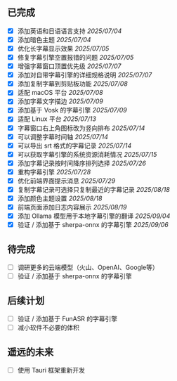 ## 已完成

- [x] 添加英语和日语语言支持 *2025/07/04*
- [x] 添加暗色主题 *2025/07/04*
- [x] 优化长字幕显示效果 *2025/07/05*
- [x] 修复字幕引擎空置报错的问题 *2025/07/05*
- [x] 增强字幕窗口顶置优先级 *2025/07/07*
- [x] 添加对自带字幕引擎的详细规格说明 *2025/07/07*
- [x] 添加复制字幕到剪贴板功能 *2025/07/08*
- [x] 适配 macOS 平台 *2025/07/08*
- [x] 添加字幕文字描边 *2025/07/09*
- [x] 添加基于 Vosk 的字幕引擎 *2025/07/09*
- [x] 适配 Linux 平台 *2025/07/13*
- [x] 字幕窗口右上角图标改为竖向排布 *2025/07/14*
- [x] 可以调整字幕时间轴 *2025/07/14*
- [x] 可以导出 srt 格式的字幕记录 *2025/07/14*
- [x] 可以获取字幕引擎的系统资源消耗情况 *2025/07/15*
- [x] 添加字幕记录按时间降序排列选择 *2025/07/26*
- [x] 重构字幕引擎 *2025/07/28*
- [x] 优化前端界面提示消息 *2025/07/29*
- [x] 复制字幕记录可选择只复制最近的字幕记录 *2025/08/18*
- [x] 添加颜色主题设置 *2025/08/18*
- [x] 前端页面添加日志内容展示 *2025/08/19*
- [x] 添加 Ollama 模型用于本地字幕引擎的翻译 *2025/09/04*
- [x] 验证 / 添加基于 sherpa-onnx 的字幕引擎 *2025/09/06*

## 待完成

- [ ] 调研更多的云端模型（火山、OpenAI、Google等）
- [ ] 验证 / 添加基于 sherpa-onnx 的字幕引擎

## 后续计划

- [ ] 验证 / 添加基于 FunASR 的字幕引擎
- [ ] 减小软件不必要的体积

## 遥远的未来

- [ ] 使用 Tauri 框架重新开发
